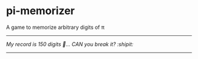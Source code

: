 # pi-memorizer
A game to memorize arbitrary digits of π

--- 

_My record is 150 digits 🤨... CAN you break it? :shipit:_

---
